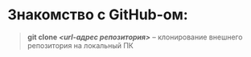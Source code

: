 # Знакомство с GitHub-ом:
> **git clone _<url-адрес репозитория>_** – клонирование внешнего репозитория на  локальный ПК

